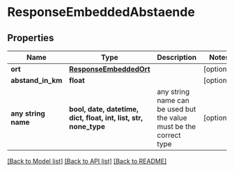 # ResponseEmbeddedAbstaende


## Properties
Name | Type | Description | Notes
------------ | ------------- | ------------- | -------------
**ort** | [**ResponseEmbeddedOrt**](ResponseEmbeddedOrt.md) |  | [optional] 
**abstand_in_km** | **float** |  | [optional] 
**any string name** | **bool, date, datetime, dict, float, int, list, str, none_type** | any string name can be used but the value must be the correct type | [optional]

[[Back to Model list]](../README.md#documentation-for-models) [[Back to API list]](../README.md#documentation-for-api-endpoints) [[Back to README]](../README.md)


